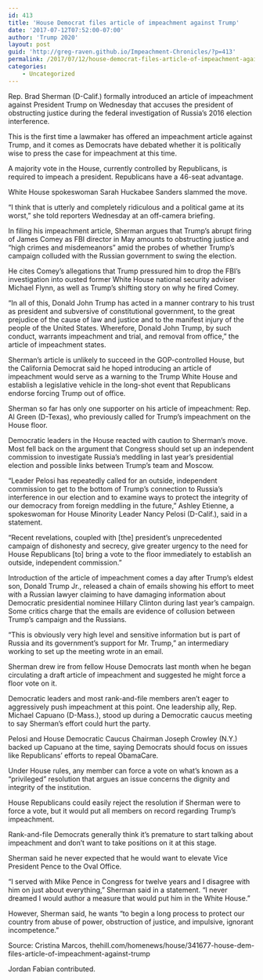 ```yaml
---
id: 413
title: 'House Democrat files article of impeachment against Trump'
date: '2017-07-12T07:52:00-07:00'
author: 'Trump 2020'
layout: post
guid: 'http://greg-raven.github.io/Impeachment-Chronicles/?p=413'
permalink: /2017/07/12/house-democrat-files-article-of-impeachment-against-trump/
categories:
    - Uncategorized
---
```


Rep. Brad Sherman (D-Calif.) formally introduced an article of impeachment against President Trump on Wednesday that accuses the president of obstructing justice during the federal investigation of Russia’s 2016 election interference.

This is the first time a lawmaker has offered an impeachment article against Trump, and it comes as Democrats have debated whether it is politically wise to press the case for impeachment at this time.

A majority vote in the House, currently controlled by Republicans, is required to impeach a president. Republicans have a 46-seat advantage.

White House spokeswoman Sarah Huckabee Sanders slammed the move.

“I think that is utterly and completely ridiculous and a political game at its worst,” she told reporters Wednesday at an off-camera briefing.

In filing his impeachment article, Sherman argues that Trump’s abrupt firing of James Comey as FBI director in May amounts to obstructing justice and “high crimes and misdemeanors” amid the probes of whether Trump’s campaign colluded with the Russian government to swing the election.

He cites Comey’s allegations that Trump pressured him to drop the FBI’s investigation into ousted former White House national security adviser Michael Flynn, as well as Trump’s shifting story on why he fired Comey.

“In all of this, Donald John Trump has acted in a manner contrary to his trust as president and subversive of constitutional government, to the great prejudice of the cause of law and justice and to the manifest injury of the people of the United States. Wherefore, Donald John Trump, by such conduct, warrants impeachment and trial, and removal from office,” the article of impeachment states.

Sherman’s article is unlikely to succeed in the GOP-controlled House, but the California Democrat said he hoped introducing an article of impeachment would serve as a warning to the Trump White House and establish a legislative vehicle in the long-shot event that Republicans endorse forcing Trump out of office.

Sherman so far has only one supporter on his article of impeachment: Rep. Al Green (D-Texas), who previously called for Trump’s impeachment on the House floor.

Democratic leaders in the House reacted with caution to Sherman’s move. Most fell back on the argument that Congress should set up an independent commission to investigate Russia’s meddling in last year’s presidential election and possible links between Trump’s team and Moscow.

“Leader Pelosi has repeatedly called for an outside, independent commission to get to the bottom of Trump’s connection to Russia’s interference in our election and to examine ways to protect the integrity of our democracy from foreign meddling in the future,” Ashley Etienne, a spokeswoman for House Minority Leader Nancy Pelosi (D-Calif.), said in a statement.

“Recent revelations, coupled with \[the\] president’s unprecedented campaign of dishonesty and secrecy, give greater urgency to the need for House Republicans \[to\] bring a vote to the floor immediately to establish an outside, independent commission.”

Introduction of the article of impeachment comes a day after Trump’s eldest son, Donald Trump Jr., released a chain of emails showing his effort to meet with a Russian lawyer claiming to have damaging information about Democratic presidential nominee Hillary Clinton during last year’s campaign. Some critics charge that the emails are evidence of collusion between Trump’s campaign and the Russians.

“This is obviously very high level and sensitive information but is part of Russia and its government’s support for Mr. Trump,” an intermediary working to set up the meeting wrote in an email.

Sherman drew ire from fellow House Democrats last month when he began circulating a draft article of impeachment and suggested he might force a floor vote on it.

Democratic leaders and most rank-and-file members aren’t eager to aggressively push impeachment at this point. One leadership ally, Rep. Michael Capuano (D-Mass.), stood up during a Democratic caucus meeting to say Sherman’s effort could hurt the party.

Pelosi and House Democratic Caucus Chairman Joseph Crowley (N.Y.) backed up Capuano at the time, saying Democrats should focus on issues like Republicans’ efforts to repeal ObamaCare.

Under House rules, any member can force a vote on what’s known as a “privileged” resolution that argues an issue concerns the dignity and integrity of the institution.

House Republicans could easily reject the resolution if Sherman were to force a vote, but it would put all members on record regarding Trump’s impeachment.

Rank-and-file Democrats generally think it’s premature to start talking about impeachment and don’t want to take positions on it at this stage.

Sherman said he never expected that he would want to elevate Vice President Pence to the Oval Office.

“I served with Mike Pence in Congress for twelve years and I disagree with him on just about everything,” Sherman said in a statement. “I never dreamed I would author a measure that would put him in the White House.”

However, Sherman said, he wants “to begin a long process to protect our country from abuse of power, obstruction of justice, and impulsive, ignorant incompetence.”

Source: Cristina Marcos, thehill.com/homenews/house/341677-house-dem-files-article-of-impeachment-against-trump

Jordan Fabian contributed.